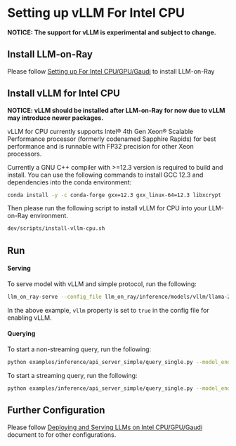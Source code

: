 # Setting up vLLM For Intel CPU

__NOTICE: The support for vLLM is experimental and subject to change.__

## Install LLM-on-Ray

Please follow [Setting up For Intel CPU/GPU/Gaudi](setup.md) to install LLM-on-Ray

## Install vLLM for Intel CPU

__NOTICE: vLLM should be installed after LLM-on-Ray for now due to  vLLM may introduce newer packages.__

vLLM for CPU currently supports Intel® 4th Gen Xeon® Scalable Performance processor (formerly codenamed Sapphire Rapids) for best performance and is runnable with FP32 precision for other Xeon processors.

Currently a GNU C++ compiler with >=12.3 version is required to build and install. You can use the following commands to install GCC 12.3 and dependencies into the conda environment:

```bash
conda install -y -c conda-forge gxx=12.3 gxx_linux-64=12.3 libxcrypt
```

Then please run the following script to install vLLM for CPU into your LLM-on-Ray environment.

```bash
dev/scripts/install-vllm-cpu.sh
```

## Run

#### Serving

To serve model with vLLM and simple protocol, run the following:

```bash
llm_on_ray-serve --config_file llm_on_ray/inference/models/vllm/llama-2-7b-chat-hf-vllm.yaml --simple --keep_serve_terminal
```

In the above example, `vllm` property is set to `true` in the config file for enabling vLLM.

#### Querying

To start a non-streaming query, run the following:

```bash
python examples/inference/api_server_simple/query_single.py --model_endpoint http://127.0.0.1:8000/llama-2-7b-chat-hf
```

To start a streaming query, run the following:

```bash
python examples/inference/api_server_simple/query_single.py --model_endpoint http://127.0.0.1:8000/llama-2-7b-chat-hf --streaming_response
```

## Further Configuration

Please follow [Deploying and Serving LLMs on Intel CPU/GPU/Gaudi](serve.md) document to for other configurations.